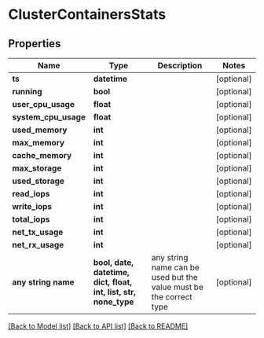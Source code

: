 # ClusterContainersStats


## Properties
Name | Type | Description | Notes
------------ | ------------- | ------------- | -------------
**ts** | **datetime** |  | [optional] 
**running** | **bool** |  | [optional] 
**user_cpu_usage** | **float** |  | [optional] 
**system_cpu_usage** | **float** |  | [optional] 
**used_memory** | **int** |  | [optional] 
**max_memory** | **int** |  | [optional] 
**cache_memory** | **int** |  | [optional] 
**max_storage** | **int** |  | [optional] 
**used_storage** | **int** |  | [optional] 
**read_iops** | **int** |  | [optional] 
**write_iops** | **int** |  | [optional] 
**total_iops** | **int** |  | [optional] 
**net_tx_usage** | **int** |  | [optional] 
**net_rx_usage** | **int** |  | [optional] 
**any string name** | **bool, date, datetime, dict, float, int, list, str, none_type** | any string name can be used but the value must be the correct type | [optional]

[[Back to Model list]](../README.md#documentation-for-models) [[Back to API list]](../README.md#documentation-for-api-endpoints) [[Back to README]](../README.md)


